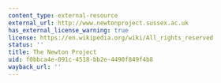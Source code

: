 ```yaml
---
content_type: external-resource
external_url: http://www.newtonproject.sussex.ac.uk
has_external_license_warning: true
license: https://en.wikipedia.org/wiki/All_rights_reserved
status: ''
title: The Newton Project
uid: f0bbca4e-091c-4518-bb2e-4490f849f4b8
wayback_url: ''
---
```

